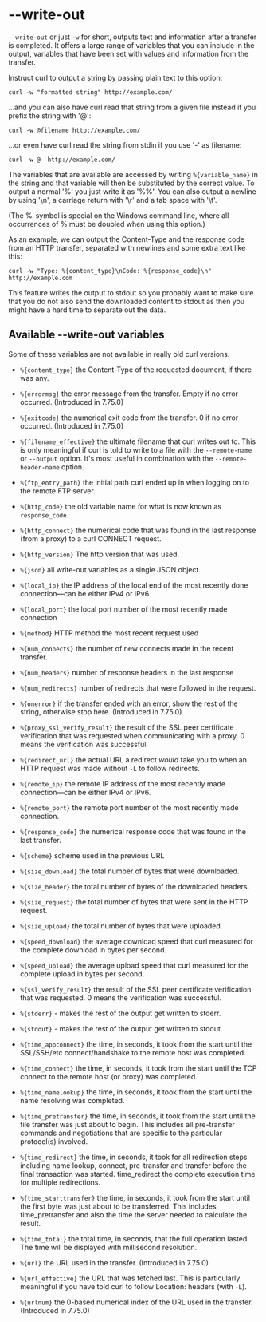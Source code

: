 # --write-out

`--write-out` or just `-w` for short, outputs text and information after a
transfer is completed. It offers a large range of variables that you can
include in the output, variables that have been set with values and
information from the transfer.

Instruct curl to output a string by passing plain text to this option:

    curl -w "formatted string" http://example.com/

…and you can also have curl read that string from a given file instead if
you prefix the string with '@':

    curl -w @filename http://example.com/

…or even have curl read the string from stdin if you use '-' as filename:

    curl -w @- http://example.com/

The variables that are available are accessed by writing `%{variable_name}` in
the string and that variable will then be substituted by the correct value. To
output a normal '%' you just write it as '%%'. You can also output a newline
by using '\n', a carriage return with '\r' and a tab space with '\t'.

(The %-symbol is special on the Windows command line, where all occurrences of
% must be doubled when using this option.)

As an example, we can output the Content-Type and the response code from an
HTTP transfer, separated with newlines and some extra text like this:

    curl -w "Type: %{content_type}\nCode: %{response_code}\n" http://example.com

This feature writes the output to stdout so you probably want to make sure
that you do not also send the downloaded content to stdout as then you might
have a hard time to separate out the data.

## Available --write-out variables

Some of these variables are not available in really old curl versions.

- `%{content_type}` the Content-Type of the requested document, if there
  was any.

- `%{errormsg}` the error message from the transfer. Empty if no error
  occurred. (Introduced in 7.75.0)

- `%{exitcode}` the numerical exit code from the transfer. 0 if no error
  occurred. (Introduced in 7.75.0)

- `%{filename_effective}` the ultimate filename that curl writes out
  to. This is only meaningful if curl is told to write to a file with the
  `--remote-name` or `--output` option. It's most useful in combination with
  the `--remote-header-name` option.

- `%{ftp_entry_path}` the initial path curl ended up in when logging on
  to the remote FTP server.

- `%{http_code}` the old variable name for what is now known as
  `response_code`.

- `%{http_connect}` the numerical code that was found in the last
  response (from a proxy) to a curl CONNECT request.

- `%{http_version}` The http version that was used.

- `%{json}` all write-out variables as a single JSON object.

- `%{local_ip}` the IP address of the local end of the most recently done
  connection—can be either IPv4 or IPv6

- `%{local_port}` the local port number of the most recently made
   connection

- `%{method}` HTTP method the most recent request used

- `%{num_connects}` the number of new connects made in the recent
  transfer.

- `%{num_headers}` number of response headers in the last response

- `%{num_redirects}` number of redirects that were followed in the request.

- `%{onerror}` if the transfer ended with an error, show the rest of the
  string, otherwise stop here. (Introduced in 7.75.0)

- `%{proxy_ssl_verify_result}` the result of the SSL peer certificate
  verification that was requested when communicating with a proxy. 0 means the
  verification was successful.

- `%{redirect_url}` the actual URL a redirect *would* take you to when
   an HTTP request was made without `-L` to follow redirects.

- `%{remote_ip}` the remote IP address of the most recently made
  connection—can be either IPv4 or IPv6.

- `%{remote_port}` the remote port number of the most recently made
   connection.

- `%{response_code}` the numerical response code that was found in the
  last transfer.

- `%{scheme}` scheme used in the previous URL

- `%{size_download}` the total number of bytes that were downloaded.

- `%{size_header}` the total number of bytes of the downloaded headers.

- `%{size_request}` the total number of bytes that were sent in the HTTP
  request.

- `%{size_upload}` the total number of bytes that were uploaded.

- `%{speed_download}` the average download speed that curl measured for
  the complete download in bytes per second.

- `%{speed_upload}` the average upload speed that curl measured for the
  complete upload in bytes per second.

- `%{ssl_verify_result}` the result of the SSL peer certificate
  verification that was requested. 0 means the verification was successful.

- `%{stderr}` - makes the rest of the output get written to stderr.

- `%{stdout}` - makes the rest of the output get written to stdout.

- `%{time_appconnect}` the time, in seconds, it took from the start until
  the SSL/SSH/etc connect/handshake to the remote host was completed.

- `%{time_connect}` the time, in seconds, it took from the start until
  the TCP connect to the remote host (or proxy) was completed.

- `%{time_namelookup}` the time, in seconds, it took from the start until
  the name resolving was completed.

- `%{time_pretransfer}` the time, in seconds, it took from the start
  until the file transfer was just about to begin. This includes all
  pre-transfer commands and negotiations that are specific to the particular
  protocol(s) involved.

- `%{time_redirect}` the time, in seconds, it took for all redirection
  steps including name lookup, connect, pre-transfer and transfer before the
  final transaction was started. time_redirect the complete execution
  time for multiple redirections.

- `%{time_starttransfer}` the time, in seconds, it took from the start
  until the first byte was just about to be transferred. This includes
  time_pretransfer and also the time the server needed to calculate the
  result.

- `%{time_total}` the total time, in seconds, that the full operation
  lasted. The time will be displayed with millisecond resolution.

- `%{url}` the URL used in the transfer. (Introduced in 7.75.0)

- `%{url_effective}` the URL that was fetched last. This is particularly
  meaningful if you have told curl to follow Location: headers (with `-L`).

- `%{urlnum}` the 0-based numerical index of the URL used in the
  transfer. (Introduced in 7.75.0)
